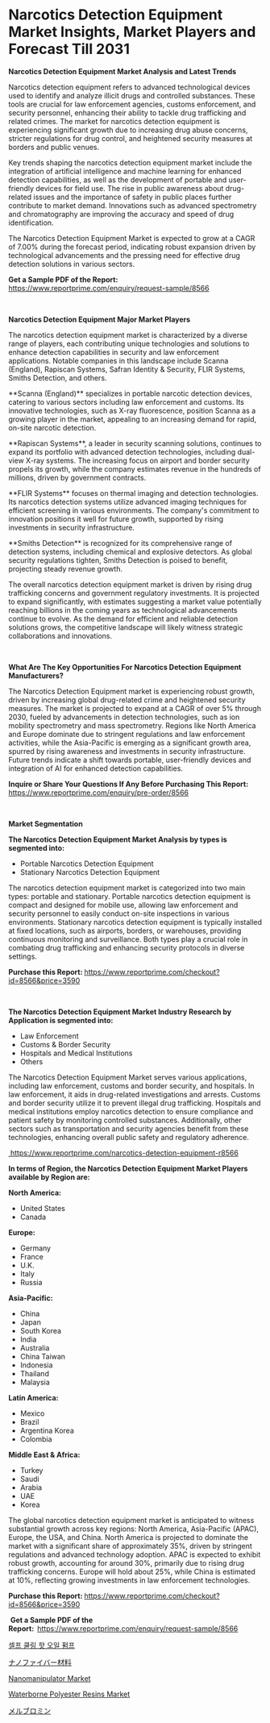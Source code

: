 <p><h1>Narcotics Detection Equipment Market Insights, Market Players and Forecast Till 2031</h1></p><p><strong>Narcotics Detection Equipment Market Analysis and Latest Trends</strong></p>
<p><p>Narcotics detection equipment refers to advanced technological devices used to identify and analyze illicit drugs and controlled substances. These tools are crucial for law enforcement agencies, customs enforcement, and security personnel, enhancing their ability to tackle drug trafficking and related crimes. The market for narcotics detection equipment is experiencing significant growth due to increasing drug abuse concerns, stricter regulations for drug control, and heightened security measures at borders and public venues.</p><p>Key trends shaping the narcotics detection equipment market include the integration of artificial intelligence and machine learning for enhanced detection capabilities, as well as the development of portable and user-friendly devices for field use. The rise in public awareness about drug-related issues and the importance of safety in public places further contribute to market demand. Innovations such as advanced spectrometry and chromatography are improving the accuracy and speed of drug identification. </p><p>The Narcotics Detection Equipment Market is expected to grow at a CAGR of 7.00% during the forecast period, indicating robust expansion driven by technological advancements and the pressing need for effective drug detection solutions in various sectors.</p></p>
<p><strong>Get a Sample PDF of the Report:&nbsp;</strong> <a href="https://www.reportprime.com/enquiry/request-sample/8566">https://www.reportprime.com/enquiry/request-sample/8566</a></p>
<p>&nbsp;</p>
<p><strong>Narcotics Detection Equipment Major Market Players</strong></p>
<p><p>The narcotics detection equipment market is characterized by a diverse range of players, each contributing unique technologies and solutions to enhance detection capabilities in security and law enforcement applications. Notable companies in this landscape include Scanna (England), Rapiscan Systems, Safran Identity & Security, FLIR Systems, Smiths Detection, and others.</p><p>**Scanna (England)** specializes in portable narcotic detection devices, catering to various sectors including law enforcement and customs. Its innovative technologies, such as X-ray fluorescence, position Scanna as a growing player in the market, appealing to an increasing demand for rapid, on-site narcotic detection.</p><p>**Rapiscan Systems**, a leader in security scanning solutions, continues to expand its portfolio with advanced detection technologies, including dual-view X-ray systems. The increasing focus on airport and border security propels its growth, while the company estimates revenue in the hundreds of millions, driven by government contracts.</p><p>**FLIR Systems** focuses on thermal imaging and detection technologies. Its narcotics detection systems utilize advanced imaging techniques for efficient screening in various environments. The company's commitment to innovation positions it well for future growth, supported by rising investments in security infrastructure.</p><p>**Smiths Detection** is recognized for its comprehensive range of detection systems, including chemical and explosive detectors. As global security regulations tighten, Smiths Detection is poised to benefit, projecting steady revenue growth.</p><p>The overall narcotics detection equipment market is driven by rising drug trafficking concerns and government regulatory investments. It is projected to expand significantly, with estimates suggesting a market value potentially reaching billions in the coming years as technological advancements continue to evolve. As the demand for efficient and reliable detection solutions grows, the competitive landscape will likely witness strategic collaborations and innovations.</p></p>
<p>&nbsp;</p>
<p><strong>What Are The Key Opportunities For Narcotics Detection Equipment Manufacturers?</strong></p>
<p><p>The Narcotics Detection Equipment market is experiencing robust growth, driven by increasing global drug-related crime and heightened security measures. The market is projected to expand at a CAGR of over 5% through 2030, fueled by advancements in detection technologies, such as ion mobility spectrometry and mass spectrometry. Regions like North America and Europe dominate due to stringent regulations and law enforcement activities, while the Asia-Pacific is emerging as a significant growth area, spurred by rising awareness and investments in security infrastructure. Future trends indicate a shift towards portable, user-friendly devices and integration of AI for enhanced detection capabilities.</p></p>
<p><strong>Inquire or Share Your Questions If Any Before Purchasing This Report:</strong> <a href="https://www.reportprime.com/enquiry/pre-order/8566">https://www.reportprime.com/enquiry/pre-order/8566</a></p>
<p>&nbsp;</p>
<p><strong>Market Segmentation</strong></p>
<p><strong>The Narcotics Detection Equipment Market Analysis by types is segmented into:</strong></p>
<p><ul><li>Portable Narcotics Detection Equipment</li><li>Stationary Narcotics Detection Equipment</li></ul></p>
<p><p>The narcotics detection equipment market is categorized into two main types: portable and stationary. Portable narcotics detection equipment is compact and designed for mobile use, allowing law enforcement and security personnel to easily conduct on-site inspections in various environments. Stationary narcotics detection equipment is typically installed at fixed locations, such as airports, borders, or warehouses, providing continuous monitoring and surveillance. Both types play a crucial role in combating drug trafficking and enhancing security protocols in diverse settings.</p></p>
<p><strong>Purchase this Report:&nbsp;</strong><a href="https://www.reportprime.com/checkout?id=8566&price=3590">https://www.reportprime.com/checkout?id=8566&price=3590</a></p>
<p>&nbsp;</p>
<p><strong>The Narcotics Detection Equipment Market Industry Research by Application is segmented into:</strong></p>
<p><ul><li>Law Enforcement</li><li>Customs & Border Security</li><li>Hospitals and Medical Institutions</li><li>Others</li></ul></p>
<p><p>The Narcotics Detection Equipment Market serves various applications, including law enforcement, customs and border security, and hospitals. In law enforcement, it aids in drug-related investigations and arrests. Customs and border security utilize it to prevent illegal drug trafficking. Hospitals and medical institutions employ narcotics detection to ensure compliance and patient safety by monitoring controlled substances. Additionally, other sectors such as transportation and security agencies benefit from these technologies, enhancing overall public safety and regulatory adherence.</p></p>
<p><a href="https://www.reportprime.com/narcotics-detection-equipment-r8566">&nbsp;https://www.reportprime.com/narcotics-detection-equipment-r8566</a></p>
<p><strong>In terms of Region, the Narcotics Detection Equipment Market Players available by Region are:</strong></p>
<p>
    <p> <strong> North America: </strong>
        <ul>
            <li>United States</li>
            <li>Canada</li>
        </ul>
        </p> 
    <p> <strong> Europe: </strong>
        <ul>
            <li>Germany</li>
            <li>France</li>
            <li>U.K.</li>
            <li>Italy</li>
            <li>Russia</li>
        </ul>
        </p> 
    <p> <strong> Asia-Pacific: </strong>
        <ul>
            <li>China</li>
            <li>Japan</li>
            <li>South Korea</li>
            <li>India</li>
            <li>Australia</li>
            <li>China Taiwan</li>
            <li>Indonesia</li>
            <li>Thailand</li>
            <li>Malaysia</li>
        </ul>
        </p> 
    <p> <strong> Latin America: </strong>
        <ul>
            <li>Mexico</li>
            <li>Brazil</li>
            <li>Argentina Korea</li>
            <li>Colombia</li>
        </ul>
        </p> 
    <p> <strong> Middle East & Africa: </strong>
        <ul>
            <li>Turkey</li>
            <li>Saudi</li>
            <li>Arabia</li>
            <li>UAE</li>
            <li>Korea</li>
        </ul>
    </p>
    </p>
<p><p>The global narcotics detection equipment market is anticipated to witness substantial growth across key regions: North America, Asia-Pacific (APAC), Europe, the USA, and China. North America is projected to dominate the market with a significant share of approximately 35%, driven by stringent regulations and advanced technology adoption. APAC is expected to exhibit robust growth, accounting for around 30%, primarily due to rising drug trafficking concerns. Europe will hold about 25%, while China is estimated at 10%, reflecting growing investments in law enforcement technologies.</p></p>
<p><strong>Purchase this Report: </strong><a href="https://www.reportprime.com/checkout?id=8566&price=3590">https://www.reportprime.com/checkout?id=8566&price=3590</a></p>
<p>&nbsp;<strong>Get a Sample PDF of the Report:&nbsp;&nbsp;</strong><a href="https://www.reportprime.com/enquiry/request-sample/8566">https://www.reportprime.com/enquiry/request-sample/8566</a></p>
<p><strong></strong></p>
<p><p><a href="https://medium.com/@ayesakhan333/self-cooling-hot-oil-pump-market-%EC%9D%98-%EA%B8%80%EB%A1%9C%EB%B2%8C-%EC%8B%9C%EC%9E%A5-%EA%B0%9C%EC%9A%94%EB%8A%94-%EC%A0%84-%EC%84%B8%EA%B3%84-%EB%B0%8F-%EC%A3%BC%EC%9A%94-%EC%8B%9C%EC%9E%A5%EC%9D%98-%EC%82%B0%EC%97%85%EC%97%90-%EC%98%81%ED%96%A5%EC%9D%84-%EB%AF%B8%EC%B9%98%EB%8A%94-%EC%A3%BC%EC%9A%94-%ED%8A%B8%EB%A0%8C%EB%93%9C%EC%97%90-%EB%8C%80%ED%95%9C-%EB%8F%85%ED%8A%B9%ED%95%9C-%EA%B4%80%EC%A0%90%EC%9D%84-%EC%A0%9C%EA%B3%B5%ED%95%A9%EB%8B%88%EB%8B%A4-a0f8e2f58ff0">셀프 쿨링 핫 오일 펌프</a></p><p><a href="https://medium.com/@leigh4852023/nanofiber-materials-market-%E3%81%AF-%E3%82%B3%E3%82%B9%E3%83%88%E7%AE%A1%E7%90%86%E3%81%A8%E5%8A%B9%E7%8E%87%E5%90%91%E4%B8%8A%E3%82%92%E5%84%AA%E5%85%88%E3%81%97%E3%81%BE%E3%81%99-%E3%81%95%E3%82%89%E3%81%AB-%E5%A0%B1%E5%91%8A%E6%9B%B8%E3%81%AF%E5%B8%82%E5%A0%B4%E3%81%AE%E9%9C%80%E8%A6%81%E9%9D%A2%E3%81%A8%E4%BE%9B%E7%B5%A6%E9%9D%A2%E3%81%AE%E4%B8%A1%E6%96%B9%E3%82%92%E3%82%AB%E3%83%90%E3%83%BC%E3%81%97%E3%81%A6%E3%81%84%E3%81%BE%E3%81%99-nanofiber-materials-81aff7971e19">ナノファイバー材料</a></p><p><a href="https://www.linkedin.com/pulse/nanomanipulator-market-indicators-size-regional-breakdown-y5nmf?trackingId=ufrgMEnVQHWDg1R62eBvtQ%3D%3D">Nanomanipulator Market</a></p><p><a href="https://medium.com/@patricbguth07/in-the-waterborne-polyester-resins-market-the-main-focus-is-on-keeping-costs-low-and-getting-the-d6cd22f422f0">Waterborne Polyester Resins Market</a></p><p><a href="https://medium.com/@henriettemills1/merbromin-market-%E3%81%AF-%E3%82%B3%E3%82%B9%E3%83%88%E7%AE%A1%E7%90%86%E3%81%A8%E5%8A%B9%E7%8E%87%E5%90%91%E4%B8%8A%E3%82%92%E5%84%AA%E5%85%88%E3%81%97%E3%81%BE%E3%81%99-%E3%81%95%E3%82%89%E3%81%AB-%E5%A0%B1%E5%91%8A%E6%9B%B8%E3%81%AF%E5%B8%82%E5%A0%B4%E3%81%AE%E9%9C%80%E8%A6%81%E9%9D%A2%E3%81%A8%E4%BE%9B%E7%B5%A6%E9%9D%A2%E3%81%AE%E4%B8%A1%E6%96%B9%E3%82%92%E3%82%AB%E3%83%90%E3%83%BC%E3%81%97%E3%81%A6%E3%81%84%E3%81%BE%E3%81%99-merbromin-%E5%B8%82%E5%A0%B4%E3%81%AF-2024-%E3%81%8B%E3%82%89-5-4-06a2e5d9d12c">メルブロミン</a></p></p>